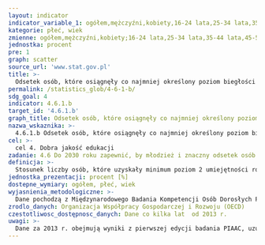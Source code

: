 ```yaml
---
layout: indicator
indicator_variable_1: ogółem,mężczyźni,kobiety,16-24 lata,25-34 lata,35-44 lata,45-54 lata,55-65 lat
kategorie: płeć, wiek
zmienne: ogółem,mężczyźni,kobiety;16-24 lata,25-34 lata,35-44 lata,45-54 lata,55-65 lat
jednostka: procent
pre: 1
graph: scatter
source_url: 'www.stat.gov.pl'
title: >-
  Odsetek osób, które osiągnęły co najmniej określony poziom biegłości w funkcjonalnej umiejętności liczenia
permalink: /statistics_glob/4-6-1-b/
sdg_goal: 4
indicator: 4.6.1.b
target_id: '4.6.1.b'
graph_title: Odsetek osób, które osiągnęły co najmniej określony poziom biegłości w funkcjonalnej umiejętności liczenia
nazwa_wskaznika: >-
  4.6.1.b Odsetek osób, które osiągnęły co najmniej określony poziom biegłości w funkcjonalnej umiejętności liczenia
cel: >-
  cel 4. Dobra jakość edukacji
zadanie: 4.6 Do 2030 roku zapewnić, by młodzież i znaczny odsetek osób dorosłych, zarówno kobiet jak i mężczyzn, nabyła umiejętność czytania, pisania oraz liczenia
definicja: >-
  Stosunek liczby osób, które uzyskały minimum poziom 2 umiejętności rozumowania matematycznego do ogólnej liczby osób biorących udział w badaniu.
jednostka_prezentacji: procent [%]
dostepne_wymiary: ogółem, płeć, wiek
wyjasnienia_metodologiczne: >-
  Dane pochodzą z Międzynarodowego Badania Kompetencji Osób Dorosłych PIAAC (the Programme for the International Assessment of Adult Competencies).Badanie PIAAC pozwala na bezpośredni pomiar trzech kompetencji: rozumienia tekstu  rozumowania matematycznego  wykorzystywania technologii informacyjno-komunikacyjnych (TIK). Dodatkowo PIAAC dostarcza informacji m.in. o związku pomiędzy umiejętnościami a intensywnością ich wykorzystywania, wykształceniem, aktywnościami edukacyjnymi i sytuacją na rynku pracy.Międzynarodowe Badanie Kompetencji Osób Dorosłych PIAAC w skali międzynarodowej koordynowane jest przez Organizację Współpracy Gospodarczej i Rozwoju (OECD), a w Polsce przez Instytut Badań Edukacyjnych. W zespole zarządzającym rozwojem i implementacją badania oraz sprawującym nad nim nadzór (ang. Board of Participating Countries) Polskę reprezentował przedstawiciel Ministerstwa Edukacji Narodowej.W pierwszej rundzie badania PIAAC (2008-2013) wzięły udział 24 kraje, spośród których 22 są członkami OECD. Łącznie przebadano 166 tys. osób w wieku 16-65 lat (w tym blisko 9,4 tys. w Polsce). Prace nad koncepcją podjęto w 2008 r. W większości krajów realizacja badania obejmowała okres od sierpnia 2011 r. do marca 2012 r. Upublicznienie wyników i zakończenie pierwszej rundy PIAAC nastąpiło w październiku 2013 r. Druga runda badania (2012-2016) objęła 9 kolejnych krajów, a jej wyniki ogłoszono w czerwcu 2016 r. Obecnie trwa trzecia runda badania (2016-2019), która dotyczyć będzie następnych 6 krajów, a jej rezultaty (raport międzynarodowy i zbiory danych) mają zostać opublikowane w październiku 2023 r.W badaniu PIAAC przyjęto umowną skalę kompetencji o zakresie od 0 do 500 punktów. Skala ta została podzielona na: 6 poziomów umiejętności (od 1 do 5 oraz poniżej 1) - w rozumieniu tekstu i rozumowaniu matematycznym  4 poziomy umiejętności (od 1 do 3 oraz poniżej 1) - w wykorzystywaniu technologii informacyjno-komunikacyjnych (TIK). Im wyższy poziom, tym lepsze umiejętności. Zatem osobom o najwyższych umiejętnościach rozumienia tekstu lub rozumowania matematycznego przypisywany jest 4 lub 5 poziom umiejętności, a w zakresie wykorzystywania TIK - 3 poziom. W obu przypadkach osoby uzyskujące najsłabsze wyniki klasyfikowane są na poziomie 1 bądź poniżej 1.
zrodlo_danych: Organizacja Współpracy Gospodarczej i Rozwoju (OECD)
czestotliwosc_dostępnosc_danych: Dane co kilka lat  od 2013 r.
uwagi: >-
  Dane za 2013 r. obejmują wyniki z pierwszej edycji badania PIAAC, uzupełnione o dane z drugiej rundy (w 2016 r.).
---
```

